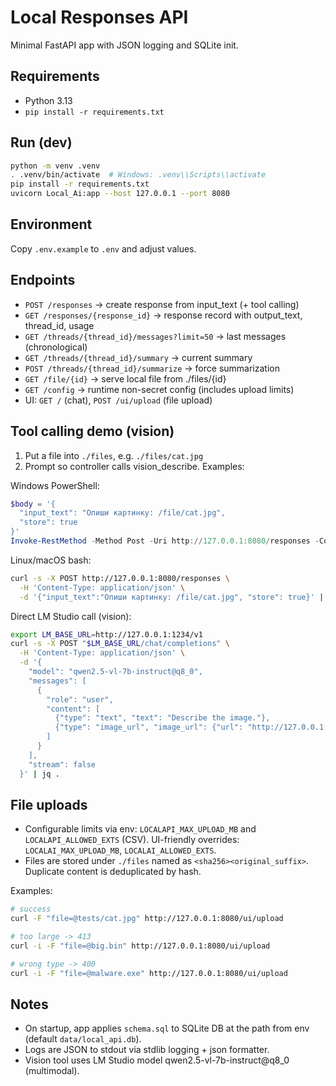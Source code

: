 # Local Responses API

Minimal FastAPI app with JSON logging and SQLite init.

## Requirements
- Python 3.13
- `pip install -r requirements.txt`

## Run (dev)
```bash
python -m venv .venv
. .venv/bin/activate  # Windows: .venv\\Scripts\\activate
pip install -r requirements.txt
uvicorn Local_Ai:app --host 127.0.0.1 --port 8080
```

## Environment
Copy `.env.example` to `.env` and adjust values.

## Endpoints
- `POST /responses` -> create response from input_text (+ tool calling)
- `GET /responses/{response_id}` -> response record with output_text, thread_id, usage
- `GET /threads/{thread_id}/messages?limit=50` -> last messages (chronological)
- `GET /threads/{thread_id}/summary` -> current summary
- `POST /threads/{thread_id}/summarize` -> force summarization
- `GET /file/{id}` -> serve local file from ./files/{id}
- `GET /config` -> runtime non-secret config (includes upload limits)
- UI: `GET /` (chat), `POST /ui/upload` (file upload)

## Tool calling demo (vision)
1) Put a file into `./files`, e.g. `./files/cat.jpg`
2) Prompt so controller calls vision_describe. Examples:

Windows PowerShell:
```powershell
$body = '{
  "input_text": "Опиши картинку: /file/cat.jpg",
  "store": true
}'
Invoke-RestMethod -Method Post -Uri http://127.0.0.1:8080/responses -ContentType 'application/json' -Body $body
```

Linux/macOS bash:
```bash
curl -s -X POST http://127.0.0.1:8080/responses \
  -H 'Content-Type: application/json' \
  -d '{"input_text":"Опиши картинку: /file/cat.jpg", "store": true}' | jq .
```

Direct LM Studio call (vision):
```bash
export LM_BASE_URL=http://127.0.0.1:1234/v1
curl -s -X POST "$LM_BASE_URL/chat/completions" \
  -H 'Content-Type: application/json' \
  -d '{
    "model": "qwen2.5-vl-7b-instruct@q8_0",
    "messages": [
      {
        "role": "user",
        "content": [
          {"type": "text", "text": "Describe the image."},
          {"type": "image_url", "image_url": {"url": "http://127.0.0.1:8080/file/cat.jpg"}}
        ]
      }
    ],
    "stream": false
  }' | jq .
```

## File uploads
- Configurable limits via env: `LOCALAPI_MAX_UPLOAD_MB` and `LOCALAPI_ALLOWED_EXTS` (CSV). UI-friendly overrides: `LOCALAI_MAX_UPLOAD_MB`, `LOCALAI_ALLOWED_EXTS`.
- Files are stored under `./files` named as `<sha256><original_suffix>`. Duplicate content is deduplicated by hash.

Examples:
```bash
# success
curl -F "file=@tests/cat.jpg" http://127.0.0.1:8080/ui/upload

# too large -> 413
curl -i -F "file=@big.bin" http://127.0.0.1:8080/ui/upload

# wrong type -> 400
curl -i -F "file=@malware.exe" http://127.0.0.1:8080/ui/upload
```

## Notes
- On startup, app applies `schema.sql` to SQLite DB at the path from env (default `data/local_api.db`).
- Logs are JSON to stdout via stdlib logging + json formatter.
- Vision tool uses LM Studio model qwen2.5-vl-7b-instruct@q8_0 (multimodal).
